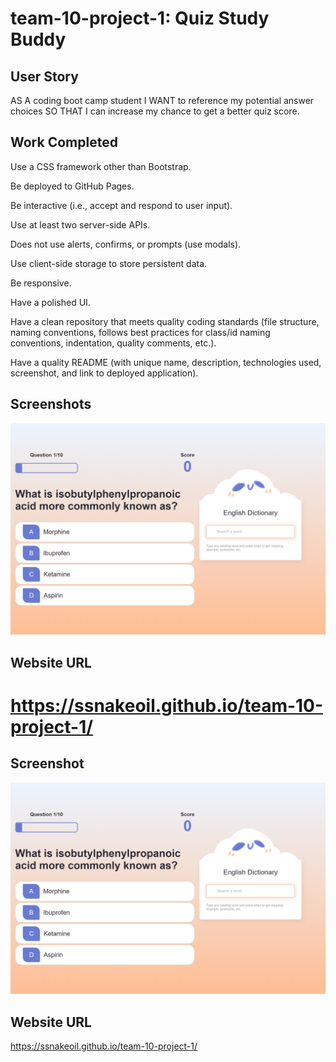 # team-10-project-1: Quiz Study Buddy

## User Story
AS A coding boot camp student I WANT to reference my potential answer choices SO THAT I can increase my chance to get a better quiz score.

## Work Completed
Use a CSS framework other than Bootstrap.

Be deployed to GitHub Pages.

Be interactive (i.e., accept and respond to user input).

Use at least two server-side APIs.

Does not use alerts, confirms, or prompts (use modals).

Use client-side storage to store persistent data.

Be responsive.

Have a polished UI.

Have a clean repository that meets quality coding standards (file structure, naming conventions, follows best practices for class/id naming conventions, indentation, quality comments, etc.).

Have a quality README (with unique name, description, technologies used, screenshot, and link to deployed application).

## Screenshots
![sb_game.png](/assets/images/sb_game.png)

## Website URL
https://ssnakeoil.github.io/team-10-project-1/
=======
## Screenshot
![sb_game.png](/assets/images/sb_game.png)

## Website URL
https://ssnakeoil.github.io/team-10-project-1/
